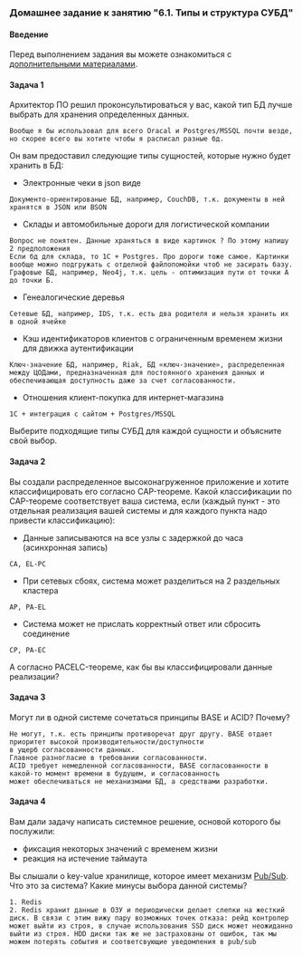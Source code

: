 ### Домашнее задание к занятию "6.1. Типы и структура СУБД"

#### Введение

Перед выполнением задания вы можете ознакомиться с 
[дополнительными материалами](https://github.com/netology-code/virt-homeworks/tree/master/additional/README.md).

#### Задача 1

Архитектор ПО решил проконсультироваться у вас, какой тип БД лучше выбрать для хранения определенных данных.

```
Вообще я бы использовал для всего Oracal и Postgres/MSSQL почти везде, но скорее всего вы хотите чтобы я расписал разные бд. 
```

Он вам предоставил следующие типы сущностей, которые нужно будет хранить в БД:

- Электронные чеки в json виде
```
Документо-ориентированые БД, например, CouchDB, т.к. документы в ней хранятся в JSON или BSON
```
- Склады и автомобильные дороги для логистической компании
```
Вопрос не понятен. Данные храняться в виде картинок ? По этому напишу 2 предположения
Если бд для склада, то 1С + Postgres. Про дороги тоже самое. Картинки вообще можно подгружать с отделной файлопомойки чтоб не засирать базу.
Графовые БД, например, Neo4j, т.к. цель - оптимизация пути от точки А до точки Б.
```
- Генеалогические деревья
```
Сетевые БД, например, IDS, т.к. есть два родителя и нельзя хранить их в одной ячейке
```
- Кэш идентификаторов клиентов с ограниченным временем жизни для движка аутентификации
```
Ключ-значение БД, например, Riak, БД «ключ-значение», распределенная между ЦОДами, предназначенная для постоянного хранения данных и обеспечивающая доступность даже за счет согласованности.
```
- Отношения клиент-покупка для интернет-магазина
```
1С + интеграция с сайтом + Postgres/MSSQL
```

Выберите подходящие типы СУБД для каждой сущности и объясните свой выбор.

#### Задача 2

Вы создали распределенное высоконагруженное приложение и хотите классифицировать его согласно 
CAP-теореме. Какой классификации по CAP-теореме соответствует ваша система, если 
(каждый пункт - это отдельная реализация вашей системы и для каждого пункта надо привести классификацию):

- Данные записываются на все узлы с задержкой до часа (асинхронная запись)
```
CA, EL-PC
```
- При сетевых сбоях, система может разделиться на 2 раздельных кластера
```
AP, PA-EL
```
- Система может не прислать корректный ответ или сбросить соединение
```
CP, PA-EC
```

А согласно PACELC-теореме, как бы вы классифицировали данные реализации?

#### Задача 3

Могут ли в одной системе сочетаться принципы BASE и ACID? Почему?
```
Не могут, т.к. есть принципы противоречат друг другу. BASE отдает приоритет высокой производительности/доступности
в ущерб согласованности данных.
Главное разногласие в требовании согласованности.
ACID требует немедленной согласованности, BASE согласованности в какой-то момент времени в будущем, и согласованность
может обеспечиваться не механизмами БД, а средствами разработки.
```

#### Задача 4

Вам дали задачу написать системное решение, основой которого бы послужили:

- фиксация некоторых значений с временем жизни
- реакция на истечение таймаута

Вы слышали о key-value хранилище, которое имеет механизм [Pub/Sub](https://habr.com/ru/post/278237/). 
Что это за система? Какие минусы выбора данной системы?
```
1. Redis
2. Redis хранит данные в ОЗУ и периодически делает слепки на жесткий диск. В связи с этим вижу пару возможных точек отказа: рейд контролер может выйти из строя, в случае использования SSD диск может неожиданно выйти из строя. HDD диски так же не застрахованы от ошибок, так мы можем потерять события и соответсвующие уведомления в pub/sub




```
